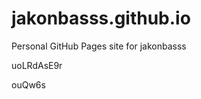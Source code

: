 # jakonbasss.github.io
Personal GitHub Pages site for jakonbasss














































uoLRdAsE9r

ouQw6s
